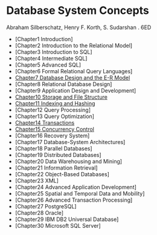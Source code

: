 # Database System Concepts

Abraham Silberschatz, Henry F. Korth, S. Sudarshan . 6ED

- [Chapter1 Introduction]
- [Chapter2 Introduction to the Relational Model]
- [Chapter3 Introduction to SQL]
- [Chapter4 Intermediate SQL]
- [Chapter5 Advanced SQL]
- [Chapter6 Formal Relational Query Languages]
- [Chapter7 Database Design and the E-R Model](chapter7.md)
- [Chapter8 Relational Database Design]
- [Chapter9 Application Design and Development]
- [Chapter10 Storage and File Structure](chapter10.md)
- [Chapter11 Indexing and Hashing](chapter11.md)
- [Chapter12 Query Processing]
- [Chapter13 Query Optimization]
- [Chapter14 Transactions](chapter14.md)
- [Chapter15 Concurrency Control](chapter15.md)
- [Chapter16 Recovery System]
- [Chapter17 Database-System Architectures]
- [Chapter18 Parallel Databases]
- [Chapter19 Distributed Databases]
- [Chapter20 Data Warehousing and Mining]
- [Chapter21 Information Retrieval]
- [Chapter22 Object-Based Databases]
- [Chapter23 XML]
- [Chapter24 Advanced Application Development]
- [Chapter25 Spatial and Temporal Data and Mobility]
- [Chapter26 Advanced Transaction Processing]
- [Chapter27 PostgreSQL]
- [Chapter28 Oracle]
- [Chapter29 IBM DB2 Universal Database]
- [Chapter30 Microsoft SQL Server]
